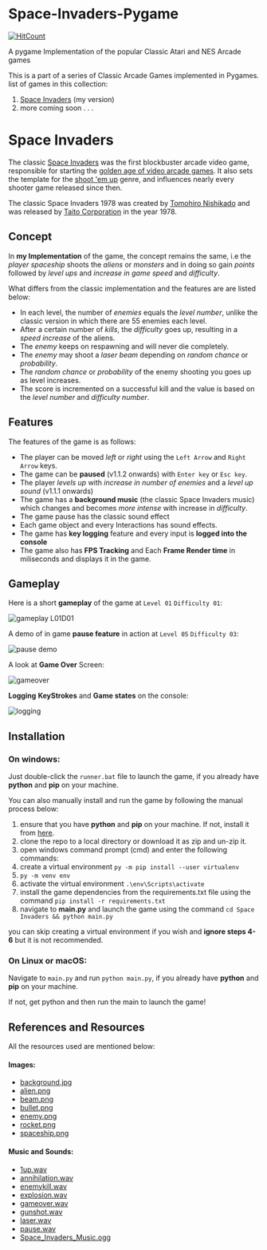 # Space-Invaders-Pygame
[![HitCount](https://hits.dwyl.com/mratanusarkar/Space-Invaders-Pygame.svg?style=flat)](http://hits.dwyl.com/mratanusarkar/Space-Invaders-Pygame)

A pygame Implementation of the popular Classic Atari and NES Arcade games

This is a part of a series of Classic Arcade Games implemented in Pygames.
list of games in this collection:
1. [Space Invaders](https://github.com/mratanusarkar/Space-Invaders-Pygame/) (my version)
2. more coming soon . . .

# Space Invaders
The classic [Space Invaders](https://en.wikipedia.org/wiki/Space_Invaders) was the first blockbuster arcade video game, responsible for starting the [golden age of video arcade games](https://en.wikipedia.org/wiki/Golden_age_of_arcade_video_games). It also sets the template for the [shoot 'em up](https://en.wikipedia.org/wiki/Shoot_%27em_up) genre, and influences nearly every shooter game released since then. 

The classic Space Invaders 1978 was created by [Tomohiro Nishikado](https://en.wikipedia.org/wiki/Tomohiro_Nishikado) and was released by [Taito Corporation](https://en.wikipedia.org/wiki/Taito) in the year 1978.

## Concept
In **my Implementation** of the game, the concept remains the same, i.e the *player spaceship* shoots the *aliens* or *monsters* and in doing so gain *points* followed by *level ups* and *increase in game speed* and *difficulty*.

What differs from the classic implementation and the features are are listed below:
* In each level, the number of *enemies* equals the *level number*, unlike the classic version in which there are 55 enemies each level.
* After a certain number of *kills*, the *difficulty* goes up, resulting in a *speed increase* of the aliens. 
* The *enemy* keeps on respawning and will never die completely.
* The *enemy* may shoot a *laser beam* depending on *random chance* or *probability*.
* The *random chance* or *probability* of the enemy shooting you goes up as level increases.
* The score is incremented on a successful kill and the value is based on the *level number* and *difficulty number*.

## Features
The features of the game is as follows:
* The player can be moved *left* or *right* using the `Left Arrow` and `Right Arrow` keys.
* The game can be **paused** (v1.1.2 onwards) with `Enter key` or `Esc key`.
* The player *levels up* with *increase in number of enemies* and a *level up sound* (v1.1.1 onwards)
* The game has a **background music** (the classic Space Invaders music) which changes and becomes *more intense* with increase in *difficulty*.
* The game pause has the classic sound effect
* Each game object and every Interactions has sound effects.
* The game has **key logging** feature and every input is **logged into the console**
* The game also has **FPS Tracking** and Each **Frame Render time** in miliseconds and displays it in the game.

## Gameplay
Here is a short **gameplay** of the game at `Level 01` `Difficulty 01`:

![gameplay L01D01](./assets/my_space_invaders-gameplay_L01D01.gif)


A demo of in game **pause feature** in action at `Level 05` `Difficulty 03`:

![pause demo](./assets/my_space_invaders-pause.gif)


A look at **Game Over** Screen:

![gameover](./assets/my_space_invaders-gameover.gif)


**Logging** **KeyStrokes** and **Game states** on the console:

![logging](./assets/my_space_invaders-logging.gif)

## Installation
### On windows:

Just double-click the `runner.bat` file to launch the game, if you already have **python** and **pip** on your machine.

You can also manually install and run the game by following the manual process below:
1. ensure that you have **python** and **pip** on your machine. If not, install it from [here](https://www.python.org/downloads/).
2. clone the repo to a local directory or download it as zip and un-zip it.
3. open windows command prompt (cmd) and enter the following commands:
4. create a virtual environment `py -m pip install --user virtualenv`
5. `py -m venv env`
6. activate the virtual environment `.\env\Scripts\activate`
7. install the game dependencies from the requirements.txt file using the command `pip install -r requirements.txt`
8. navigate to **main.py** and launch the game using the command `cd Space Invaders && python main.py`

you can skip creating a virtual environment if you wish and **ignore steps 4-6** but it is not recommended.

### On Linux or macOS:

Navigate to `main.py` and run `python main.py`, if you already have **python** and **pip** on your machine.

If not, get python and then run the main to launch the game!

## References and Resources
All the resources used are mentioned below:

#### Images:
* [background.jpg](https://wallpaperscraft.com/download/galaxy_universe_stars_125862/800x600)
* [alien.png](https://www.flaticon.com/free-icon/alien_389125)
* [beam.png](https://www.flaticon.com/free-icon/bolt_414858)
* [bullet.png](https://www.flaticon.com/free-icon/bullet_224681)
* [enemy.png](http://getdrawings.com/space-invaders-icon#space-invaders-icon-70.png)
* [rocket.png](https://www.flaticon.com/free-icon/startup_1067357)
* [spaceship.png](https://www.flaticon.com/free-icon/space-invaders_744737)

#### Music and Sounds:
* [1up.wav](https://www.sounds-resource.com/nes/smb3/sound/768/)
* [annihilation.wav](https://freesound.org/people/Robinhood76/sounds/187646/)
* [enemykill.wav](https://freesound.org/people/SilverIllusionist/sounds/470585/)
* [explosion.wav](https://freesound.org/people/IdkMrGarcia/sounds/446624/)
* [gameover.wav](https://freesound.org/people/MattiaGiovanetti/sounds/483056/)
* [gunshot.wav](https://freesound.org/people/pauliep83/sounds/34251/)
* [laser.wav](https://freesound.org/people/THE_bizniss/sounds/39456/)
* [pause.wav](https://www.sounds-resource.com/nes/smb3/sound/768/)
* [Space_Invaders_Music.ogg](https://en.wikipedia.org/wiki/File:Space_Invaders_Music.ogg)
